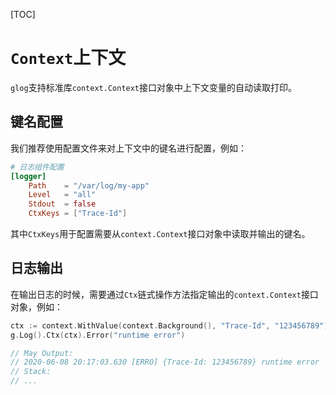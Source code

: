 [TOC]

# `Context`上下文

`glog`支持标准库`context.Context`接口对象中上下文变量的自动读取打印。

## 键名配置

我们推荐使用配置文件来对上下文中的键名进行配置，例如：

```toml
# 日志组件配置
[logger]
    Path    = "/var/log/my-app"
    Level   = "all"
    Stdout  = false
    CtxKeys = ["Trace-Id"]
```
其中`CtxKeys`用于配置需要从`context.Context`接口对象中读取并输出的键名。

## 日志输出

在输出日志的时候，需要通过`Ctx`链式操作方法指定输出的`context.Context`接口对象，例如：
```go
ctx := context.WithValue(context.Background(), "Trace-Id", "123456789")
g.Log().Ctx(ctx).Error("runtime error")

// May Output:
// 2020-06-08 20:17:03.630 [ERRO] {Trace-Id: 123456789} runtime error
// Stack:
// ...
```



